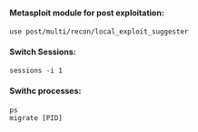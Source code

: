 #### Metasploit module for post exploitation:
```
use post/multi/recon/local_exploit_suggester
```
#### Switch Sessions:
```
sessions -i 1
```
#### Swithc processes:
```
ps
migrate [PID]
```
